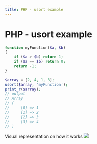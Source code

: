 ```yaml
---
title: PHP - usort example
---
```


<h1 class="header">PHP - usort example</h1>


```php
function myFunction($a, $b)
{
    if ($a > $b) return 1;
    if ($a == $b) return 0;
    return -1;
}

$array = [2, 4, 1, 3];
usort($array, 'myFunction');
print_r($array);
// output
// Array
// (
//     [0] => 1
//     [1] => 2
//     [2] => 3
//     [3] => 4
// )
```

Visual representation on how it works
<img src="{{ site.baseurl }}/images/php_usort.gif">